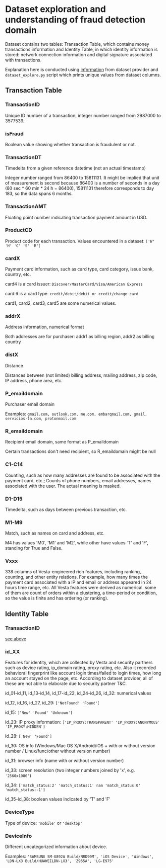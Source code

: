# Dataset exploration and understanding of fraud detection domain
Dataset contains two tables: Transaction Table, which contains money transactions information and Identity Table, in which identity information is stored: network connection information and digital signature associated with transactions.

Explanation here is conducted using [information](https://www.kaggle.com/c/ieee-fraud-detection/discussion/101203) from dataset provider and `dataset_explore.py` script which prints unique values from dataset columns.

## Transaction Table 

### TransactionID
Unique ID number of a transaction, integer number ranged from 2987000 to 3577539.

### isFraud
Boolean value showing whether transaction is fraudulent or not.

### TransactionDT
Timedelta from a given reference datetime (not an actual timestamp)

Integer number ranged from 86400 to 15811131. It might be implied that unit of measurement is second because 86400 is a number of seconds in a day (60 sec * 60 min * 24 h = 86400), 15811131 therefore corresponds to day 183, so the data spans 6 months.

### TransactionAMT

Floating point number indicating transaction payment amount in USD.

### ProductCD
Product code for each transaction. Values encountered in a dataset: `['W' 'H' 'C' 'S' 'R']`

### cardX
Payment card information, such as card type, card category, issue bank, country, etc.

card4 is a card issuer: `Discover/MasterCard/Visa/American Express`

card 6 is a card type: `credit/debit/debit or credit/change card`

card1, card2, card3, card5 are some numerical values.

### addrX
Address information, numerical format

Both addresses are for purchaser: addr1 as billing region, addr2 as billing country

### distX
Distance

Distances between (not limited) billing address, mailing address, zip code, IP address, phone area, etc.

### P_emaildomain
Purchaser email domain

Examples: `gmail.com, outlook.com, me.com, embarqmail.com, gmail, servicios-ta.com, protonmail.com`

### R_emaildomain
Recipient email domain, same format as P_emaildomain

Certain transactions don't need recipient, so R_emaildomain might be null

### C1-C14
Counting, such as how many addresses are found to be associated with the payment card, etc.; Counts of phone numbers, email addresses, names associated with the user. The actual meaning is masked.

### D1-D15
Timedelta, such as days between previous transaction, etc.

### M1-M9
Match, such as names on card and address, etc.

M4 has values 'M0', 'M1' and 'M2', while other have values 'T' and 'F', standing for True and False.

### Vxxx
338 columns of Vesta-engineered rich features, including ranking, counting, and other entity relations.
For example, how many times the payment card associated with a IP and email or address appeared in 24 hours time range, etc.
All Vesta features were derived as numerical. some of them are count of orders within a clustering, a time-period or condition, so the value is finite and has ordering (or ranking).



## Identity Table

### TransactionID

[see above](#transactionid)

### id_XX
Features for identity, which are collected by Vesta and security partners such as device rating, ip_domain rating, proxy rating, etc. 
Also it recorded behavioral fingerprint like account login times/failed to login times, how long an account stayed on the page, etc.
According to dataset provider, all of these are not able to elaborate due to security partner T&C.

id_01-id_11, id_13-id_14, id_17-id_22, id_24-id_26, id_32: numerical values

id_12, id_16, id_27, id_29: `['NotFound' 'Found']`

id_15: `['New' 'Found' 'Unknown']`

id_23: IP proxy information: `['IP_PROXY:TRANSPARENT' 'IP_PROXY:ANONYMOUS' 'IP_PROXY:HIDDEN']`

id_28: `['New' 'Found']`

id_30: OS info (Windows/Mac OS X/Android/iOS + with or without version number / Linux/func/other without version number)

id_31: browser info (name with or without version number)

id_33: screen resolution (two integer numbers joined by 'x', e.g. `'2560x1080'`)

id_34: `['match_status:2' 'match_status:1' nan 'match_status:0' 'match_status:-1']`

id_35-id_38: boolean values indicated by 'T' and 'F'

### DeviceType
Type of device: `'mobile'` or `'desktop'`

### DeviceInfo
Different uncategorized information about device.

Examples: `'SAMSUNG SM-G892A Build/NRD90M', 'iOS Device', 'Windows', 'LDN-LX3 Build/HUAWEILDN-LX3', 'Z955A', 'LG-E975'`
